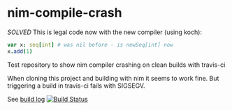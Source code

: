 # nim-compile-crash
*SOLVED* 
This is legal code now with the new compiler (using koch):
```nim
var x: seq[int] # was nil before - is newSeq[int] now
x.add(1)
```

Test repository to show nim compiler crashing on clean builds with travis-ci

When cloning this project and building with nim it seems to work fine.
But triggering a build in travis-ci fails with SIGSEGV.

See [build log](https://travis-ci.org/michael72/nim-compile-crash/builds/412241873)
[![Build Status](https://travis-ci.org/michael72/nim-compile-crash.svg?branch=master)](https://travis-ci.org/michael72/nim-compile-crash)

